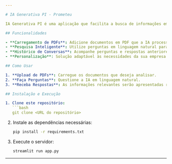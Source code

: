 ```yaml
---

# IA Generativa PI - Prometeu

IA Generativa PI é uma aplicação que facilita a busca de informações em grandes volumes de documentos PDF, permitindo ao usuário fazer perguntas em linguagem natural e obter respostas rápidas e precisas. Este projeto usa embeddings e técnicas de similaridade para localizar trechos relevantes e apresentar respostas diretas.

## Funcionalidades

- **Carregamento de PDFs**: Adicione documentos em PDF que a IA processará para análise.
- **Pesquisa Inteligente**: Utilize perguntas em linguagem natural para encontrar informações nos documentos.
- **Histórico de Conversas**: Acompanhe perguntas e respostas anteriores.
- **Personalização**: Solução adaptável às necessidades da sua empresa.

## Como Usar

1. **Upload de PDFs**: Carregue os documentos que deseja analisar.
2. **Faça Perguntas**: Questione a IA em linguagem natural.
3. **Receba Respostas**: As informações relevantes serão apresentadas rapidamente.

## Instalação e Execução

1. Clone este repositório:
   ```bash
   git clone <URL do repositório>
   ```
2. Instale as dependências necessárias:
   ```bash
   pip install -r requirements.txt
   ```
3. Execute o servidor:
   ```bash
   streamlit run app.py
   ```

---
```



